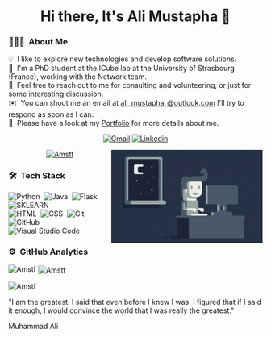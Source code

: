 <!-- ### Hi there, It's Ali Mustapha👋 -->

<!--
**Amstf/Amstf** is a ✨ _special_ ✨ repository because its `README.md` (this file) appears on your GitHub profile.
-->
<h1 align = "center"> Hi there, It's Ali Mustapha 👋</h1> 

### 👨🏻‍💻 &nbsp;About Me
💡 &nbsp;I like to explore new technologies and develop software solutions.\
🔭 &nbsp;I'm a PhD student at the ICube lab at the University of Strasbourg (France), working with the Network team.\
💬 &nbsp;Feel free to reach out to me for consulting and volunteering, or just for some interesting discussion.\
✉️ &nbsp;You can shoot me an email at ali_mustapha_@outlook.com I'll try to respond as soon as I can.\
📄 &nbsp;Please have a look at my [Portfolio](https://alimustapha-webpage-07928f8fce6e.herokuapp.com/) for more details about me.

<div align = "center">
 
<a href = "mailto:ali_mustapha_@outlook.com?subject = Feedback&body = Message" target='_blank'><img src='https://img.shields.io/badge/-outlook-novoforce?style=for-the-badge&logo=outlook&logoColor=white&color=red&labelColor=000000' border='0' alt='Gmail'/></a>
<a href='https://www.linkedin.com/in/ali-mustapha-476375208/' target='_blank'><img src='https://img.shields.io/badge/-linkedin-novoforce?style=for-the-badge&logo=linkedin&logoColor=white&color=blue&labelColor=000000' border='0' alt='Linkedin'/></a>
 
 
</div>
<img alt="Night Coding" src="https://github.com/Amstf/Amstf/blob/main/assets/Night-Coding.gif" align="right"/>

<p align="center"> <a href="https://github.com/ryo-ma/github-profile-trophy"><img src="https://github-profile-trophy.vercel.app/?username=Amstf&theme=gruvbox" alt="Amstf" /></a> </p>

### 🛠 &nbsp;Tech Stack

![Python](https://img.shields.io/badge/-Python-05122A?style=flat&logo=python)&nbsp;
![Java](https://img.shields.io/badge/-Java-05122A?style=flat&logo=Java&logoColor=FFA518)&nbsp;
![Flask](https://img.shields.io/badge/-Flask-05122A?style=flat&logo=flask)&nbsp;
![SKLEARN](https://img.shields.io/badge/-Sklearn-05122A?style=flat&logo=sklearn)\
![HTML](https://img.shields.io/badge/-HTML-05122A?style=flat&logo=HTML5)&nbsp;
![CSS](https://img.shields.io/badge/-CSS-05122A?style=flat&logo=CSS3&logoColor=1572B6)&nbsp;
![Git](https://img.shields.io/badge/-Git-05122A?style=flat&logo=git)&nbsp;
![GitHub](https://img.shields.io/badge/-GitHub-05122A?style=flat&logo=github)&nbsp;
![Visual Studio Code](https://img.shields.io/badge/-Visual%20Studio%20Code-05122A?style=flat&logo=visual-studio-code&logoColor=007ACC)&nbsp;
### ⚙️ &nbsp;GitHub Analytics



<p><img align="left" src="https://github-readme-stats.vercel.app/api/top-langs?username=Amstf&show_icons=true&locale=en&layout=compact&theme=gruvbox" alt="Amstf" /></p>

<p>&nbsp;<img align="center" src="https://github-readme-stats.vercel.app/api?username=Amstf&show_icons=true&locale=en&theme=gruvbox" alt="Amstf" /></p>

<p><img align="center" src="https://github-readme-streak-stats.herokuapp.com/?user=Amstf&" alt="Amstf" /></p>
<p> "I am the greatest. I said that even before I knew I was. I figured that if I said it enough, I would convince the world that I was really the greatest."


Muhammad Ali</p>
